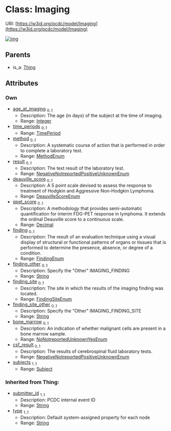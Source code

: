 
# Class: Imaging




URI: [https://w3id.org/pcdc/model/Imaging](https://w3id.org/pcdc/model/Imaging)


[![img](https://yuml.me/diagram/nofunky;dir:TB/class/[TimePeriod],[Thing],[Subject],[Subject]<subjects%201..1-++[Imaging&#124;age_at_imaging:integer%20%3F;method:MethodEnum%20%3F;result:NegativeNotreportedPositiveUnknownEnum%20%3F;deauville_score:DeauvilleScoreEnum%20%3F;qpet_score:decimal%20%3F;finding:FindingEnum%20%3F;finding_other:string%20%3F;finding_site:FindingSiteEnum%20%3F;finding_site_other:string%20%3F;bone_marrow:NoNotreportedUnknownYesEnum%20%3F;csf_result:NegativeNotreportedPositiveUnknownEnum%20%3F;submitter_id(i):string;type(i):string],[TimePeriod]<time_periods%200..1-++[Imaging],[Thing]^-[Imaging])](https://yuml.me/diagram/nofunky;dir:TB/class/[TimePeriod],[Thing],[Subject],[Subject]<subjects%201..1-++[Imaging&#124;age_at_imaging:integer%20%3F;method:MethodEnum%20%3F;result:NegativeNotreportedPositiveUnknownEnum%20%3F;deauville_score:DeauvilleScoreEnum%20%3F;qpet_score:decimal%20%3F;finding:FindingEnum%20%3F;finding_other:string%20%3F;finding_site:FindingSiteEnum%20%3F;finding_site_other:string%20%3F;bone_marrow:NoNotreportedUnknownYesEnum%20%3F;csf_result:NegativeNotreportedPositiveUnknownEnum%20%3F;submitter_id(i):string;type(i):string],[TimePeriod]<time_periods%200..1-++[Imaging],[Thing]^-[Imaging])

## Parents

 *  is_a: [Thing](Thing.md)

## Attributes


### Own

 * [age_at_imaging](age_at_imaging.md)  <sub>0..1</sub>
     * Description: The age (in days) of the subject at the time of imaging.
     * Range: [Integer](types/Integer.md)
 * [time_periods](time_periods.md)  <sub>0..1</sub>
     * Range: [TimePeriod](TimePeriod.md)
 * [method](method.md)  <sub>0..1</sub>
     * Description: A systematic course of action that is performed in order to complete a laboratory test.
     * Range: [MethodEnum](MethodEnum.md)
 * [result](result.md)  <sub>0..1</sub>
     * Description: The text result of the laboratory test.
     * Range: [NegativeNotreportedPositiveUnknownEnum](NegativeNotreportedPositiveUnknownEnum.md)
 * [deauville_score](deauville_score.md)  <sub>0..1</sub>
     * Description: A 5 point scale devised to assess the response to treatment of Hodgkin and Aggressive Non-Hodgkin Lymphoma.
     * Range: [DeauvilleScoreEnum](DeauvilleScoreEnum.md)
 * [qpet_score](qpet_score.md)  <sub>0..1</sub>
     * Description: A methodology that provides semi-automatic quantification for interim FDG-PET response in lymphoma. It extends the ordinal Deauville score to a continuous scale.
     * Range: [Decimal](types/Decimal.md)
 * [finding](finding.md)  <sub>0..1</sub>
     * Description: The result of an evaluation technique using a visual display of structural or functional patterns of organs or tissues that is performed to determine the presence, absence, or degree of a condition.
     * Range: [FindingEnum](FindingEnum.md)
 * [finding_other](finding_other.md)  <sub>0..1</sub>
     * Description: Specify the "Other" IMAGING_FINDING
     * Range: [String](types/String.md)
 * [finding_site](finding_site.md)  <sub>0..1</sub>
     * Description: The site in which the results of the imaging finding was located. 
     * Range: [FindingSiteEnum](FindingSiteEnum.md)
 * [finding_site_other](finding_site_other.md)  <sub>0..1</sub>
     * Description: Specify the "Other" IMAGING_FINDING_SITE
     * Range: [String](types/String.md)
 * [bone_marrow](bone_marrow.md)  <sub>0..1</sub>
     * Description: An indication of whether malignant cells are present in a bone marrow sample.
     * Range: [NoNotreportedUnknownYesEnum](NoNotreportedUnknownYesEnum.md)
 * [csf_result](csf_result.md)  <sub>0..1</sub>
     * Description: The results of cerebrospinal fluid laboratory tests.
     * Range: [NegativeNotreportedPositiveUnknownEnum](NegativeNotreportedPositiveUnknownEnum.md)
 * [subjects](subjects.md)  <sub>1..1</sub>
     * Range: [Subject](Subject.md)

### Inherited from Thing:

 * [submitter_id](submitter_id.md)  <sub>1..1</sub>
     * Description: PCDC internal event ID
     * Range: [String](types/String.md)
 * [type](type.md)  <sub>1..1</sub>
     * Description: Default system-assigned property for each node
     * Range: [String](types/String.md)
